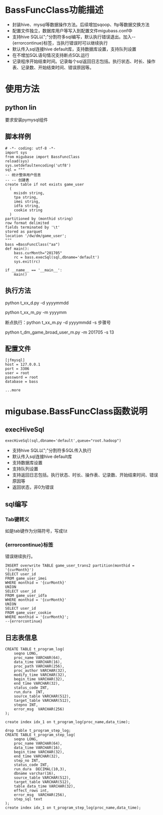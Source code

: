 # BassFuncClass功能描述
- 封装hive、mysql等数据操作方法。后续增加sqoop、ftp等数据交换方法
- 配置文件独立，数据库用户等写入到配置文件migubass.conf中
- 支持hive SQL以";"分割符多sql编写，默认执行错误退出。加入--{errorcontinue}标签，当执行错误时可以继续执行
- 默认传入sql连接hive default库，支持数据库设置，支持队列设置
- 在不增加SQL语句情况支持断点SQL运行
- 记录程序开始结束时间。记录每个sql返回日志包括。执行状态、时长、操作表、记录数、开始结束时间、错误原因等。

# 使用方法
## python lin
要求安装pymysql组件
## 脚本样例
```
# -*- coding: utf-8 -*-
import sys
from migubase import BassFuncClass
reload(sys)
sys.setdefaultencoding('utf8')
sql = """
-- 统计整体用户信息
-- -- 创建表
create table if not exists game_user 
  (
    msisdn string,
    tpa string,
    imei string,
    idfa string,
    cookie string
  )  
partitioned by (monthid string)
row format delimited
fields terminated by '\t'
stored as parquet
location '/dw/dm/game_user';
"""
bass =BassFuncClass("aa")
def main():
	bass.curMonth="201705"
	rc = bass.execSql(sql,dbname='default')
	sys.exit(rc)	

if __name__ == '__main__':
	main()
```
## 执行方法
python t_xx_d.py -d yyyymmdd

python t_xx_m_py -m yyyymm

断点执行：python t_xx_m.py -d yyyymmdd -s 步骤号

python t_dm_game_broad_user_m.py -m 201705 -s 13

## 配置文件
```
[jfmysql]
host = 127.0.0.1
port = 3306
user = root
password = root
database = bass

...more
```
# migubase.BassFuncClass函数说明
## execHiveSql
```
execHiveSql(sql,dbname='default',queue="root.hadoop")
```
- 支持hive SQL以";"分割符多SQL传入执行
- 默认传入sql连接hive default库
- 支持数据库设置
- 支持队列设置
- 支持返回日志包括。执行状态、时长、操作表、记录数、开始结束时间、错误原因等
- 返回状态，非0为错误
## sql编写
### Tab键转义
如是tab键作为分隔符号，写成\\\t
### {errorcontinue}标签

错误继续执行。
```
INSERT overwrite TABLE game_user_trans2 partition(monthid = '{curMonth}')
SELECT user_id
FROM game_user_imei
WHERE monthid = '{curMonth}'
UNION
SELECT user_id
FROM game_user_idfa
WHERE monthid = '{curMonth}'
UNION
SELECT user_id
FROM game_user_cookie
WHERE monthid = '{curMonth}';
--{errorcontinue}
```




## 日志表信息
```
CREATE TABLE t_program_log(
    seqno LONG,
    proc_name VARCHAR(64),
    data_time VARCHAR(16),
    proc_path VARCHAR(256),
    proc_author VARCHAR(32),
    modify_time VARCHAR(32),
    begin_time VARCHAR(32),
    end_time VARCHAR(32),
    status_code INT,
    run_dura  INT,
    source_table VARCHAR(512),
    target_table VARCHAR(512),
    stepno INT,
    error_msg  VARCHAR(256)
);

create index idx_1 on t_program_log(proc_name,data_time);
```

```
drop table t_program_step_log;
CREATE TABLE t_program_step_log(
    seqno LONG,
    proc_name VARCHAR(64),
    data_time VARCHAR(16),
    begin_time VARCHAR(32),
    end_time VARCHAR(32),
    step_no INT,
    status_code INT,
    run_dura  DECIMAL(10,3),
    dbname varchar(16),
    source_table VARCHAR(512),
    target_table VARCHAR(512),
    table_data_time VARCHAR(32),
    effect_rows int,
    error_msg  VARCHAR(256),
    step_sql text
);
create index idx_1 on t_program_step_log(proc_name,data_time);
```